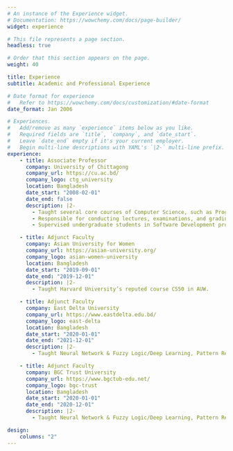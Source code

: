```yaml
---
# An instance of the Experience widget.
# Documentation: https://wowchemy.com/docs/page-builder/
widget: experience

# This file represents a page section.
headless: true

# Order that this section appears on the page.
weight: 40

title: Experience
subtitle: Academic and Professional Experience

# Date format for experience
#   Refer to https://wowchemy.com/docs/customization/#date-format
date_format: Jan 2006

# Experiences.
#   Add/remove as many `experience` items below as you like.
#   Required fields are `title`, `company`, and `date_start`.
#   Leave `date_end` empty if it's your current employer.
#   Begin multi-line descriptions with YAML's `|2-` multi-line prefix.
experience:
    - title: Associate Professor
      company: University of Chittagong
      company_url: https://cu.ac.bd/
      company_logo: ctg_university
      location: Bangladesh
      date_start: "2008-02-01"
      date_end: false
      description: |2-
        - Taught several core courses of Computer Science, such as Programming with C/C++ and Java, Neural Networks /Deep Learning, Data Communication.
        - Responsible for conducting lectures, examinations, and grading.
        - Supervised undergraduate students in Software Development projects which are now fully functional and in for use by several departments at the University.

    - title: Adjunct Faculty
      company: Asian University for Women
      company_url: https://asian-university.org/
      company_logo: asian-women-university
      location: Bangladesh
      date_start: "2019-09-01"
      date_end: "2019-12-01"
      description: |2-
        - Taught Harvard University’s reputed course CS50 in AUW.

    - title: Adjunct Faculty
      company: East Delta University
      company_url: https://www.eastdelta.edu.bd/
      company_logo: east-delta
      location: Bangladesh
      date_start: "2020-01-01"
      date_end: "2021-12-01"
      description: |2-
        - Taught Neural Network & Fuzzy Logic/Deep Learning, Pattern Recognition/Machine Learning and Operating Systems. (Concerned lab sessions were included.)

    - title: Adjunct Faculty
      company: BGC Trust University
      company_url: https://www.bgctub-edu.net/
      company_logo: bgc-trust
      location: Bangladesh
      date_start: "2020-01-01"
      date_end: "2020-12-01"
      description: |2-
        - Taught Neural Network & Fuzzy Logic/Deep Learning, Pattern Recognition/Machine Learning and Operating Systems. (Concerned lab sessions were included.)

design:
    columns: "2"
---
```

